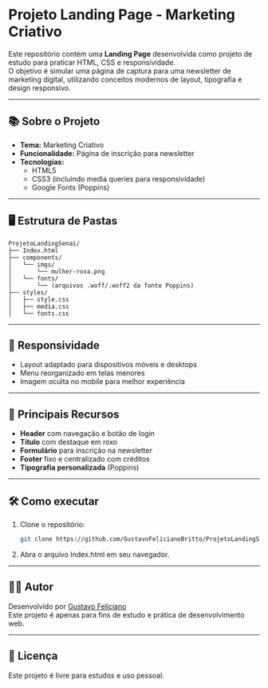 # Projeto Landing Page - Marketing Criativo

Este repositório contém uma **Landing Page** desenvolvida como projeto de estudo para praticar HTML, CSS e responsividade.  
O objetivo é simular uma página de captura para uma newsletter de marketing digital, utilizando conceitos modernos de layout, tipografia e design responsivo.

---

## 📚 Sobre o Projeto

- **Tema:** Marketing Criativo
- **Funcionalidade:** Página de inscrição para newsletter
- **Tecnologias:**  
  - HTML5  
  - CSS3 (incluindo media queries para responsividade)  
  - Google Fonts (Poppins)

---

## 🖥️ Estrutura de Pastas

```
ProjetoLandingSenai/
├── Index.html
├── components/
│   └── imgs/
│       └── mulher-roxa.png
│   └── fonts/
│       └── (arquivos .woff/.woff2 da fonte Poppins)
├── styles/
│   ├── style.css
│   ├── media.css
│   └── fonts.css
```

---

## 📱 Responsividade

- Layout adaptado para dispositivos móveis e desktops
- Menu reorganizado em telas menores
- Imagem oculta no mobile para melhor experiência

---

## 🎨 Principais Recursos

- **Header** com navegação e botão de login
- **Título** com destaque em roxo
- **Formulário** para inscrição na newsletter
- **Footer** fixo e centralizado com créditos
- **Tipografia personalizada** (Poppins)

---

## 🛠️ Como executar

1. Clone o repositório:
   ```bash
   git clone https://github.com/GustavoFelicianoBritto/ProjetoLandingSenai.git
   ```
2. Abra o arquivo Index.html em seu navegador.

---

## 👨‍💻 Autor

Desenvolvido por [Gustavo Feliciano](https://github.com/GustavoFelicianoBritto)  
Este projeto é apenas para fins de estudo e prática de desenvolvimento web.

---


## 📄 Licença

Este projeto é livre para estudos e uso pessoal.
